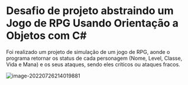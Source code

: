 # Desafio de projeto abstraindo um Jogo de RPG Usando Orientação a Objetos com C#



Foi realizado um projeto de simulação de um jogo de RPG, aonde o programa retornar os status de cada personagem (Nome, Level, Classe, Vida e Mana) e os seus ataques, sendo eles críticos ou ataques fracos.



![image-20220726214019881](C:\Users\Tsunero\AppData\Roaming\Typora\typora-user-images\image-20220726214019881.png)